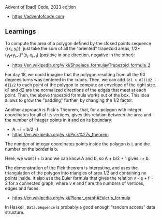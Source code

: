 Advent of [bad] Code, 2023 edition

- <https://adventofcode.com>

## Learnings

To compute the area of a polygon defined by the closed points sequence {(x<sub>i</sub>, y<sub>i</sub>)}, just take the sum of all the "oriented" trapezoid areas, 1/2\*(y<sub>i</sub>+y<sub>i+1</sub>)\*(x<sub>i</sub>-x<sub>i+1</sub>) (positive in one direction, negative in the other):
- <https://en.wikipedia.org/wiki/Shoelace_formula#Trapezoid_formula_2>

For day 18, we could imagine that the polygon resulting from all the 90 degrees
turns was centered in the cubes. Then, we can add `(d1 ∧ d2)(d2 - d1)/2` to
each point of the polygon to compute an envelope of the right size. d1 and d2
are the normalized directions of the edges that meet at each point. Then, the
above trapezoid formula works out of the box. This idea allows to grow the
"padding" further, by changing the 1/2 factor.

Another approach is Pick's Theorem, that, for a polygon with integer
coordinates for all of its vertices, gives this relation between the area and
the number of integer points in it and on its boundary:

- A = i + b/2 -1
- <https://en.wikipedia.org/wiki/Pick%27s_theorem>

The number of integer coordinates points inside the polygon is i, and the number on the border is b.

Here, we want i + b and we can know A and b, so A + b/2 + 1 gives i + b.

The demonstration of the Pick theorem is interesting, and uses the
triangulation of the polygon into triangles of area 1/2 and containing no
points inside. It also use the Euler formula that gives the relation v - e + f
= 2 for a connected graph, where v e and f are the numbers of vertices, edges
and faces.

- <https://en.wikipedia.org/wiki/Planar_graph#Euler's_formula>

In Haskell, `Data.Sequence` is probably a good enough "random
access" data structure.
